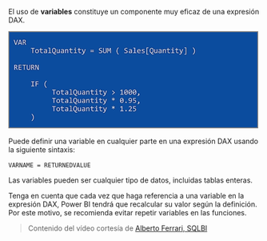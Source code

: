 El uso de **variables** constituye un componente muy eficaz de una expresión DAX.

![](media/7-4-dax-expressions/dax-variables_1.png)

Puede definir una variable en cualquier parte en una expresión DAX usando la siguiente sintaxis:

    VARNAME = RETURNEDVALUE

Las variables pueden ser cualquier tipo de datos, incluidas tablas enteras.

Tenga en cuenta que cada vez que haga referencia a una variable en la expresión DAX, Power BI tendrá que recalcular su valor según la definición. Por este motivo, se recomienda evitar repetir variables en las funciones.

> Contenido del vídeo cortesía de [Alberto Ferrari, SQLBI](http://www.sqlbi.com/learning-dax)
> 
> 


